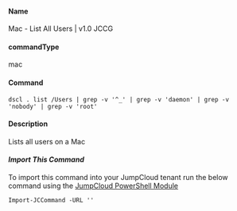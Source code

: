 #### Name

Mac - List All Users | v1.0 JCCG

#### commandType

mac

#### Command

```
dscl . list /Users | grep -v '^_' | grep -v 'daemon' | grep -v 'nobody' | grep -v 'root'
```

#### Description

Lists all users on a Mac
#### *Import This Command*

To import this command into your JumpCloud tenant run the below command using the [JumpCloud PowerShell Module](https://github.com/TheJumpCloud/support/wiki/Installing-the-JumpCloud-PowerShell-Module)

```
Import-JCCommand -URL ''
```
